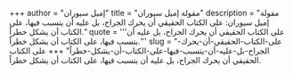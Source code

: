 +++
author = "إميل سيوران"
title = "مقولة إميل سيوران"
description = "مقولة إميل سيوران: على الكتاب الحقيقي أن يحرك الجراح، بل عليه أن يتسبب فيها، على الكتاب أن يشكل خطراً."
quote = '''على الكتاب الحقيقي أن يحرك الجراح، بل عليه أن يتسبب فيها، على الكتاب أن يشكل خطراً.''' 
slug = "على-الكتاب-الحقيقي-أن-يحرك-الجراح-بل-عليه-أن-يتسبب-فيها-على-الكتاب-أن-يشكل-خطراً"
+++
على الكتاب الحقيقي أن يحرك الجراح، بل عليه أن يتسبب فيها، على الكتاب أن يشكل خطراً.

